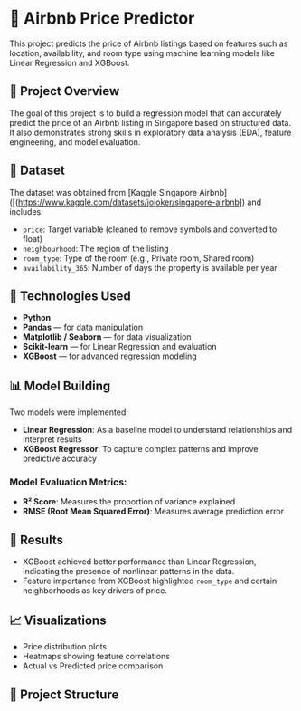 # 🏡 Airbnb Price Predictor

This project predicts the price of Airbnb listings based on features such as location, availability, and room type using machine learning models like Linear Regression and XGBoost.

## 📌 Project Overview

The goal of this project is to build a regression model that can accurately predict the price of an Airbnb listing in Singapore based on structured data. It also demonstrates strong skills in exploratory data analysis (EDA), feature engineering, and model evaluation.

## 📂 Dataset

The dataset was obtained from [Kaggle Singapore Airbnb]([(https://www.kaggle.com/datasets/jojoker/singapore-airbnb]) and includes:
- `price`: Target variable (cleaned to remove symbols and converted to float)
- `neighbourhood`: The region of the listing
- `room_type`: Type of the room (e.g., Private room, Shared room)
- `availability_365`: Number of days the property is available per year

## 🔧 Technologies Used

- **Python**
- **Pandas** — for data manipulation
- **Matplotlib / Seaborn** — for data visualization
- **Scikit-learn** — for Linear Regression and evaluation
- **XGBoost** — for advanced regression modeling

## 📊 Model Building

Two models were implemented:
- **Linear Regression**: As a baseline model to understand relationships and interpret results
- **XGBoost Regressor**: To capture complex patterns and improve predictive accuracy

### Model Evaluation Metrics:
- **R² Score**: Measures the proportion of variance explained
- **RMSE (Root Mean Squared Error)**: Measures average prediction error

## 🚀 Results

- XGBoost achieved better performance than Linear Regression, indicating the presence of nonlinear patterns in the data.
- Feature importance from XGBoost highlighted `room_type` and certain neighborhoods as key drivers of price.

## 📈 Visualizations

- Price distribution plots
- Heatmaps showing feature correlations
- Actual vs Predicted price comparison

## 📁 Project Structure

